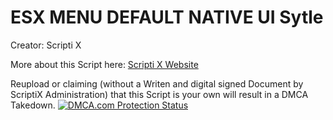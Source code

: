 # ESX MENU DEFAULT NATIVE UI Sytle
 Creator: Scripti X
 
 More about this Script here: [Scripti X Website](https://scriptix.org)

 Reupload or claiming (without a Writen and digital signed Document by ScriptiX Administration) that this Script is your own will result in a DMCA Takedown.
<a href="//www.dmca.com/Protection/Status.aspx?ID=a83af0fd-d092-4df3-8016-3200f3e46c32" title="DMCA.com Protection Status" class="dmca-badge"> <img src ="https://images.dmca.com/Badges/dmca-badge-w250-5x1-01.png?ID=a83af0fd-d092-4df3-8016-3200f3e46c32"  alt="DMCA.com Protection Status" /></a> 
 
